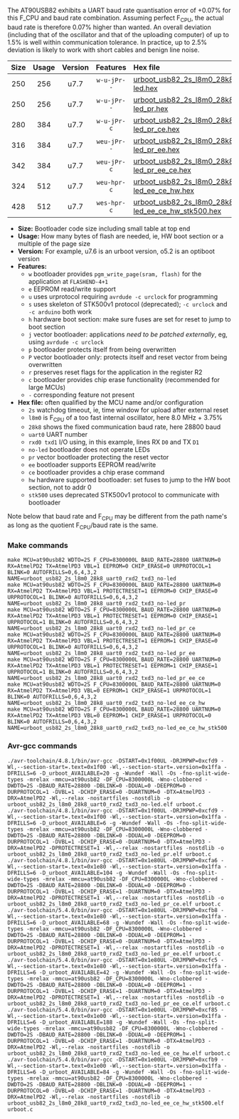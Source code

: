 The AT90USB82 exhibits a UART baud rate quantisation error of +0.07% for this F_CPU and baud rate combination. Assuming perfect F<sub>CPU</sub>, the actual baud rate is therefore 0.07% higher than wanted. An overall deviation (including that of the oscillator and that of the uploading computer) of up to 1.5% is well within communication tolerance. In practice, up to 2.5% deviation is likely to work with short cables and benign line noise.

|Size|Usage|Version|Features|Hex file|
|:-:|:-:|:-:|:-:|:--|
|250|256|u7.7|`w-u-jPr--`|[urboot_usb82_2s_l8m0_28k8_uart0_rxd2_txd3_no-led.hex](https://raw.githubusercontent.com/stefanrueger/urboot.hex/main/u7.7/mcus/at90usb82/watchdog_2_s/internal_oscillator_l%2B3.75%25/%2B8m000000_hz/%2B%2B28k8_baud/uart0_rxd2_txd3/no-led/urboot_usb82_2s_l8m0_28k8_uart0_rxd2_txd3_no-led.hex)|
|250|256|u7.7|`w-u-jPr--`|[urboot_usb82_2s_l8m0_28k8_uart0_rxd2_txd3_no-led_pr.hex](https://raw.githubusercontent.com/stefanrueger/urboot.hex/main/u7.7/mcus/at90usb82/watchdog_2_s/internal_oscillator_l%2B3.75%25/%2B8m000000_hz/%2B%2B28k8_baud/uart0_rxd2_txd3/no-led/urboot_usb82_2s_l8m0_28k8_uart0_rxd2_txd3_no-led_pr.hex)|
|280|384|u7.7|`w-u-jPr-c`|[urboot_usb82_2s_l8m0_28k8_uart0_rxd2_txd3_no-led_pr_ce.hex](https://raw.githubusercontent.com/stefanrueger/urboot.hex/main/u7.7/mcus/at90usb82/watchdog_2_s/internal_oscillator_l%2B3.75%25/%2B8m000000_hz/%2B%2B28k8_baud/uart0_rxd2_txd3/no-led/urboot_usb82_2s_l8m0_28k8_uart0_rxd2_txd3_no-led_pr_ce.hex)|
|316|384|u7.7|`weu-jPr--`|[urboot_usb82_2s_l8m0_28k8_uart0_rxd2_txd3_no-led_pr_ee.hex](https://raw.githubusercontent.com/stefanrueger/urboot.hex/main/u7.7/mcus/at90usb82/watchdog_2_s/internal_oscillator_l%2B3.75%25/%2B8m000000_hz/%2B%2B28k8_baud/uart0_rxd2_txd3/no-led/urboot_usb82_2s_l8m0_28k8_uart0_rxd2_txd3_no-led_pr_ee.hex)|
|342|384|u7.7|`weu-jPr-c`|[urboot_usb82_2s_l8m0_28k8_uart0_rxd2_txd3_no-led_pr_ee_ce.hex](https://raw.githubusercontent.com/stefanrueger/urboot.hex/main/u7.7/mcus/at90usb82/watchdog_2_s/internal_oscillator_l%2B3.75%25/%2B8m000000_hz/%2B%2B28k8_baud/uart0_rxd2_txd3/no-led/urboot_usb82_2s_l8m0_28k8_uart0_rxd2_txd3_no-led_pr_ee_ce.hex)|
|324|512|u7.7|`weu-hpr-c`|[urboot_usb82_2s_l8m0_28k8_uart0_rxd2_txd3_no-led_ee_ce_hw.hex](https://raw.githubusercontent.com/stefanrueger/urboot.hex/main/u7.7/mcus/at90usb82/watchdog_2_s/internal_oscillator_l%2B3.75%25/%2B8m000000_hz/%2B%2B28k8_baud/uart0_rxd2_txd3/no-led/urboot_usb82_2s_l8m0_28k8_uart0_rxd2_txd3_no-led_ee_ce_hw.hex)|
|428|512|u7.7|`wes-hpr-c`|[urboot_usb82_2s_l8m0_28k8_uart0_rxd2_txd3_no-led_ee_ce_hw_stk500.hex](https://raw.githubusercontent.com/stefanrueger/urboot.hex/main/u7.7/mcus/at90usb82/watchdog_2_s/internal_oscillator_l%2B3.75%25/%2B8m000000_hz/%2B%2B28k8_baud/uart0_rxd2_txd3/no-led/urboot_usb82_2s_l8m0_28k8_uart0_rxd2_txd3_no-led_ee_ce_hw_stk500.hex)|

- **Size:** Bootloader code size including small table at top end
- **Usage:** How many bytes of flash are needed, ie, HW boot section or a multiple of the page size
- **Version:** For example, u7.6 is an urboot version, o5.2 is an optiboot version
- **Features:**
  + `w` bootloader provides `pgm_write_page(sram, flash)` for the application at `FLASHEND-4+1`
  + `e` EEPROM read/write support
  + `u` uses urprotocol requiring `avrdude -c urclock` for programming
  + `s` uses skeleton of STK500v1 protocol (deprecated); `-c urclock` and `-c arduino` both work
  + `h` hardware boot section: make sure fuses are set for reset to jump to boot section
  + `j` vector bootloader: applications *need to be patched externally*, eg, using `avrdude -c urclock`
  + `p` bootloader protects itself from being overwritten
  + `P` vector bootloader only: protects itself and reset vector from being overwritten
  + `r` preserves reset flags for the application in the register R2
  + `c` bootloader provides chip erase functionality (recommended for large MCUs)
  + `-` corresponding feature not present
- **Hex file:** often qualified by the MCU name and/or configuration
  + `2s` watchdog timeout, ie, time window for upload after external reset
  + `l8m0` is F<sub>CPU</sub> of a too fast internal oscillator, here 8.0 MHz + 3.75%
  + `28k8` shows the fixed communication baud rate, here 28800 baud
  + `uart0` UART number
  + `rxd0 txd1` I/O using, in this example, lines RX `D0` and TX `D1`
  + `no-led` bootloader does not operate LEDs
  + `pr` vector bootloader protecting the reset vector
  + `ee` bootloader supports EEPROM read/write
  + `ce` bootloader provides a chip erase command
  + `hw` hardware supported bootloader: set fuses to jump to the HW boot section, not to addr 0
  + `stk500` uses deprecated STK500v1 protocol to communicate with bootloader


Note below that baud rate and F<sub>CPU</sub> may be different from the path name's as long as the quotient F<sub>CPU</sub>/baud rate is the same.

### Make commands
```
make MCU=at90usb82 WDTO=2S F_CPU=8300000L BAUD_RATE=28800 UARTNUM=0 RX=AtmelPD2 TX=AtmelPD3 VBL=1 EEPROM=0 CHIP_ERASE=0 URPROTOCOL=1 BLINK=0 AUTOFRILLS=0,6,4,3,2 NAME=urboot_usb82_2s_l8m0_28k8_uart0_rxd2_txd3_no-led
make MCU=at90usb82 WDTO=2S F_CPU=8300000L BAUD_RATE=28800 UARTNUM=0 RX=AtmelPD2 TX=AtmelPD3 VBL=1 PROTECTRESET=1 EEPROM=0 CHIP_ERASE=0 URPROTOCOL=1 BLINK=0 AUTOFRILLS=0,6,4,3,2 NAME=urboot_usb82_2s_l8m0_28k8_uart0_rxd2_txd3_no-led_pr
make MCU=at90usb82 WDTO=2S F_CPU=8300000L BAUD_RATE=28800 UARTNUM=0 RX=AtmelPD2 TX=AtmelPD3 VBL=1 PROTECTRESET=1 EEPROM=0 CHIP_ERASE=1 URPROTOCOL=1 BLINK=0 AUTOFRILLS=0,6,4,3,2 NAME=urboot_usb82_2s_l8m0_28k8_uart0_rxd2_txd3_no-led_pr_ce
make MCU=at90usb82 WDTO=2S F_CPU=8300000L BAUD_RATE=28800 UARTNUM=0 RX=AtmelPD2 TX=AtmelPD3 VBL=1 PROTECTRESET=1 EEPROM=1 CHIP_ERASE=0 URPROTOCOL=1 BLINK=0 AUTOFRILLS=0,6,4,3,2 NAME=urboot_usb82_2s_l8m0_28k8_uart0_rxd2_txd3_no-led_pr_ee
make MCU=at90usb82 WDTO=2S F_CPU=8300000L BAUD_RATE=28800 UARTNUM=0 RX=AtmelPD2 TX=AtmelPD3 VBL=1 PROTECTRESET=1 EEPROM=1 CHIP_ERASE=1 URPROTOCOL=1 BLINK=0 AUTOFRILLS=0,6,4,3,2 NAME=urboot_usb82_2s_l8m0_28k8_uart0_rxd2_txd3_no-led_pr_ee_ce
make MCU=at90usb82 WDTO=2S F_CPU=8300000L BAUD_RATE=28800 UARTNUM=0 RX=AtmelPD2 TX=AtmelPD3 VBL=0 EEPROM=1 CHIP_ERASE=1 URPROTOCOL=1 BLINK=0 AUTOFRILLS=0,6,4,3,2 NAME=urboot_usb82_2s_l8m0_28k8_uart0_rxd2_txd3_no-led_ee_ce_hw
make MCU=at90usb82 WDTO=2S F_CPU=8300000L BAUD_RATE=28800 UARTNUM=0 RX=AtmelPD2 TX=AtmelPD3 VBL=0 EEPROM=1 CHIP_ERASE=1 URPROTOCOL=0 BLINK=0 AUTOFRILLS=0,6,4,3,2 NAME=urboot_usb82_2s_l8m0_28k8_uart0_rxd2_txd3_no-led_ee_ce_hw_stk500
```

### Avr-gcc commands
```
./avr-toolchain/4.8.1/bin/avr-gcc -DSTART=0x1f00UL -DRJMPWP=0xcfd9 -Wl,--section-start=.text=0x1f00 -Wl,--section-start=.version=0x1ffa -DFRILLS=6 -D_urboot_AVAILABLE=20 -g -Wundef -Wall -Os -fno-split-wide-types -mrelax -mmcu=at90usb82 -DF_CPU=8300000L -Wno-clobbered -DWDTO=2S -DBAUD_RATE=28800 -DBLINK=0 -DDUAL=0 -DEEPROM=0 -DURPROTOCOL=1 -DVBL=1 -DCHIP_ERASE=0 -DUARTNUM=0 -DTX=AtmelPD3 -DRX=AtmelPD2 -Wl,--relax -nostartfiles -nostdlib -o urboot_usb82_2s_l8m0_28k8_uart0_rxd2_txd3_no-led.elf urboot.c
./avr-toolchain/4.8.1/bin/avr-gcc -DSTART=0x1f00UL -DRJMPWP=0xcfd9 -Wl,--section-start=.text=0x1f00 -Wl,--section-start=.version=0x1ffa -DFRILLS=6 -D_urboot_AVAILABLE=6 -g -Wundef -Wall -Os -fno-split-wide-types -mrelax -mmcu=at90usb82 -DF_CPU=8300000L -Wno-clobbered -DWDTO=2S -DBAUD_RATE=28800 -DBLINK=0 -DDUAL=0 -DEEPROM=0 -DURPROTOCOL=1 -DVBL=1 -DCHIP_ERASE=0 -DUARTNUM=0 -DTX=AtmelPD3 -DRX=AtmelPD2 -DPROTECTRESET=1 -Wl,--relax -nostartfiles -nostdlib -o urboot_usb82_2s_l8m0_28k8_uart0_rxd2_txd3_no-led_pr.elf urboot.c
./avr-toolchain/4.8.1/bin/avr-gcc -DSTART=0x1e80UL -DRJMPWP=0xcfa6 -Wl,--section-start=.text=0x1e80 -Wl,--section-start=.version=0x1ffa -DFRILLS=6 -D_urboot_AVAILABLE=104 -g -Wundef -Wall -Os -fno-split-wide-types -mrelax -mmcu=at90usb82 -DF_CPU=8300000L -Wno-clobbered -DWDTO=2S -DBAUD_RATE=28800 -DBLINK=0 -DDUAL=0 -DEEPROM=0 -DURPROTOCOL=1 -DVBL=1 -DCHIP_ERASE=1 -DUARTNUM=0 -DTX=AtmelPD3 -DRX=AtmelPD2 -DPROTECTRESET=1 -Wl,--relax -nostartfiles -nostdlib -o urboot_usb82_2s_l8m0_28k8_uart0_rxd2_txd3_no-led_pr_ce.elf urboot.c
./avr-toolchain/5.4.0/bin/avr-gcc -DSTART=0x1e80UL -DRJMPWP=0xcfb8 -Wl,--section-start=.text=0x1e80 -Wl,--section-start=.version=0x1ffa -DFRILLS=6 -D_urboot_AVAILABLE=68 -g -Wundef -Wall -Os -fno-split-wide-types -mrelax -mmcu=at90usb82 -DF_CPU=8300000L -Wno-clobbered -DWDTO=2S -DBAUD_RATE=28800 -DBLINK=0 -DDUAL=0 -DEEPROM=1 -DURPROTOCOL=1 -DVBL=1 -DCHIP_ERASE=0 -DUARTNUM=0 -DTX=AtmelPD3 -DRX=AtmelPD2 -DPROTECTRESET=1 -Wl,--relax -nostartfiles -nostdlib -o urboot_usb82_2s_l8m0_28k8_uart0_rxd2_txd3_no-led_pr_ee.elf urboot.c
./avr-toolchain/5.4.0/bin/avr-gcc -DSTART=0x1e80UL -DRJMPWP=0xcfc5 -Wl,--section-start=.text=0x1e80 -Wl,--section-start=.version=0x1ffa -DFRILLS=6 -D_urboot_AVAILABLE=42 -g -Wundef -Wall -Os -fno-split-wide-types -mrelax -mmcu=at90usb82 -DF_CPU=8300000L -Wno-clobbered -DWDTO=2S -DBAUD_RATE=28800 -DBLINK=0 -DDUAL=0 -DEEPROM=1 -DURPROTOCOL=1 -DVBL=1 -DCHIP_ERASE=1 -DUARTNUM=0 -DTX=AtmelPD3 -DRX=AtmelPD2 -DPROTECTRESET=1 -Wl,--relax -nostartfiles -nostdlib -o urboot_usb82_2s_l8m0_28k8_uart0_rxd2_txd3_no-led_pr_ee_ce.elf urboot.c
./avr-toolchain/5.4.0/bin/avr-gcc -DSTART=0x1e00UL -DRJMPWP=0xcf85 -Wl,--section-start=.text=0x1e00 -Wl,--section-start=.version=0x1ffa -DFRILLS=6 -D_urboot_AVAILABLE=188 -g -Wundef -Wall -Os -fno-split-wide-types -mrelax -mmcu=at90usb82 -DF_CPU=8300000L -Wno-clobbered -DWDTO=2S -DBAUD_RATE=28800 -DBLINK=0 -DDUAL=0 -DEEPROM=1 -DURPROTOCOL=1 -DVBL=0 -DCHIP_ERASE=1 -DUARTNUM=0 -DTX=AtmelPD3 -DRX=AtmelPD2 -Wl,--relax -nostartfiles -nostdlib -o urboot_usb82_2s_l8m0_28k8_uart0_rxd2_txd3_no-led_ee_ce_hw.elf urboot.c
./avr-toolchain/5.4.0/bin/avr-gcc -DSTART=0x1e00UL -DRJMPWP=0xcfb9 -Wl,--section-start=.text=0x1e00 -Wl,--section-start=.version=0x1ffa -DFRILLS=6 -D_urboot_AVAILABLE=84 -g -Wundef -Wall -Os -fno-split-wide-types -mrelax -mmcu=at90usb82 -DF_CPU=8300000L -Wno-clobbered -DWDTO=2S -DBAUD_RATE=28800 -DBLINK=0 -DDUAL=0 -DEEPROM=1 -DURPROTOCOL=0 -DVBL=0 -DCHIP_ERASE=1 -DUARTNUM=0 -DTX=AtmelPD3 -DRX=AtmelPD2 -Wl,--relax -nostartfiles -nostdlib -o urboot_usb82_2s_l8m0_28k8_uart0_rxd2_txd3_no-led_ee_ce_hw_stk500.elf urboot.c
```

